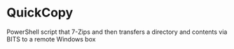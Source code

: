 # QuickCopy
PowerShell script that 7-Zips and then transfers a directory and contents via BITS to a remote Windows box
